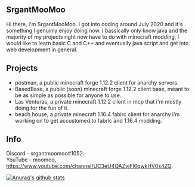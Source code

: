 ## SrgantMooMoo
Hi there, i'm  SrgantMooMoo. I got into coding around July 2020 and it's something I genuinly enjoy doing now.  I bassically only know java and the majority of my projects right now have to do with minecraft modding, I would like to learn basic C and C++ and eventually java script and get into web development in general.

## Projects 
- postman, a public minecraft forge 1.12.2 client for anarchy servers.
- BasedBase, a public (soon) minecraft forge 1.12.2 client base, meant to be as simple as possible for anyone to use.
- Las Venturas, a private minecraft 1.12.2 client in mcp that i'm mostly doing for the fun of it.
- beach house, a private minecraft 1.16.4 fabirc client for anarchy i'm working on to get accustomed to fabric and 1.16.4 modding.

## Info 
Discord - srgantmoomoo#1052. <br />
YouTube - moomoo, https://www.youtube.com/channel/UC3eU4QAZvjFI6qwkHV0s4ZQ.

[![Anurag's github stats](https://github-readme-stats.vercel.app/api?username=moomooooo&show_icons=true&theme=radical&hide=issues)](https://github.com/anuraghazra/github-readme-stats)
